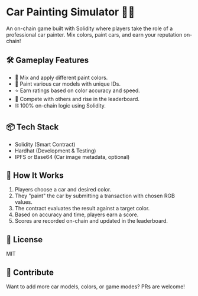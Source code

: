 # Car Painting Simulator 🎨🚗   
        
An on-chain game built with Solidity where players take the role of a professional car painter. Mix colors, paint cars, and earn your reputation on-chain!   
       
## 🛠️ Gameplay Features        
   
- 🎨 Mix and apply different paint colors.    
- 🚗 Paint various car models with unique IDs.      
- ⭐ Earn ratings based on color accuracy and speed.   
- 🔄 Compete with others and rise in the leaderboard.   
- ⛓️ 100% on-chain logic using Solidity.   
      
## 📦 Tech Stack    
 
- Solidity (Smart Contract)    
- Hardhat (Development & Testing)      
- IPFS or Base64 (Car image metadata, optional)   
   
## 🚀 How It Works 
 
1. Players choose a car and desired color.   
2. They "paint" the car by submitting a transaction with chosen RGB values. 
3. The contract evaluates the result against a target color.
4. Based on accuracy and time, players earn a score.
5. Scores are recorded on-chain and updated in the leaderboard.

## 📄 License

MIT

## 🙌 Contribute

Want to add more car models, colors, or game modes? PRs are welcome!
